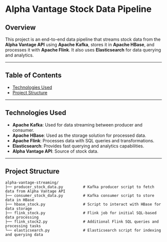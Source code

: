 # Alpha Vantage Stock Data Pipeline

## Overview
This project is an end-to-end data pipeline that streams stock data from the **Alpha Vantage API** using **Apache Kafka**, stores it in **Apache HBase**, and processes it with **Apache Flink**. It also uses **Elasticsearch** for data querying and analytics.

---

## Table of Contents
- [Technologies Used](#technologies-used)
- [Project Structure](#project-structure)
---

## Technologies Used
- **Apache Kafka**: Used for data streaming between producer and consumer.
- **Apache HBase**: Used as the storage solution for processed data.
- **Apache Flink**: Processes data with SQL queries and transformations.
- **Elasticsearch**: Provides fast querying and analytics capabilities.
- **Alpha Vantage API**: Source of stock data.

---

## Project Structure
```plaintext
alpha-vantage-streaming/
├── producer_stock_data.py         # Kafka producer script to fetch data from Alpha Vantage API
├── consumer_stock_data.py         # Kafka consumer script to store data in HBase
├── hbase_stock.py                 # Script to interact with HBase for data storage
├── flink_stock.py                 # Flink job for initial SQL-based data processing
├── flink_stock2.py                # Additional Flink SQL queries and processing tasks
└── elasticsearch.py               # Elasticsearch script for indexing and querying data
